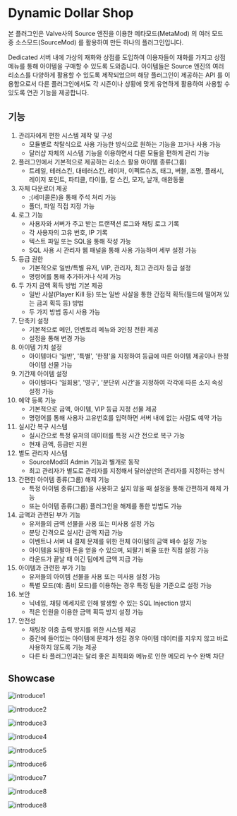 # Dynamic Dollar Shop

본 플러그인은 Valve사의 Source 엔진을 이용한 메타모드(MetaMod) 의 여러 모드 중 소스모드(SourceMod) 를 활용하여 만든 하나의 플러그인입니다.

Dedicated 서버 내에 가상의 재화와 상점를 도입하여 이용자들이 재화를 가지고 상점 메뉴를 통해 아이템을 구매할 수 있도록 도와줍니다. 아이템들은 Source 엔진의 여러 리소스를 다양하게 활용할 수 있도록 제작되었으며 해당 플러그인이 제공하는 API 를 이용함으로서 다른 플러그인에서도 각 시즌이나 상황에 맞게 유연하게 활용하여 사용할 수 있도록 연관 기능을 제공합니다.

## 기능

1. 관리자에게 편한 시스템 제작 및 구성
    + 모듈별로 착탈식으로 사용 가능한 방식으로 원하는 기능을 끄거나 사용 가능
    + 달러샵 자체의 시스템 기능을 이용하면서 다른 모듈을 편하게 관리 가능
2. 플러그인에서 기본적으로 제공하는 리소스 활용 아이템 종류(그룹)
    + 트레일, 테러스킨, 대테러스킨, 레이저, 이펙트슈즈, 태그, 버블, 조명, 플래시, 레이저 포인트, 파티클, 타이틀, 칼 스킨, 모자, 날개, 애완동물
3. 자체 다운로더 제공
    + ;(세미콜론)을 통해 주석 처리 가능
    + 폴더, 파일 직접 지정 가능
4. 로그 기능
    + 사용자와 서버가 주고 받는 트랜잭션 로그와 채팅 로그 기록
    + 각 사용자의 고유 번호, IP 기록
    + 텍스트 파일 또는 SQL을 통해 작성 가능
    + SQL 사용 시 관리자 웹 패널을 통해 사용 가능하며 세부 설정 가능
5. 등급 권한
    + 기본적으로 일반/특별 유저, VIP, 관리자, 최고 관리자 등급 설정
    + 명령어를 통해 추가하거나 삭제 가능
6. 두 가지 금액 획득 방법 기본 제공
    + 일반 사살(Player Kill 등) 또는 일반 사살을 통한 간접적 획득(필드에 떨어져 있는 금괴 획득 등) 방법
    + 두 가지 방법 동시 사용 가능
7. 단축키 설정
    + 기본적으로 메인, 인벤토리 메뉴와 3인칭 전환 제공
    + 설정을 통해 변경 가능
8. 아이템 가치 설정
    + 아이템마다 '일반', '특별', '한정'을 지정하여 등급에 따른 아이템 제공이나 한정 아이템 선물 가능
9. 기간제 아이템 설정
    + 아이템마다 '일회용', '영구', '분단위 시간'을 지정하여 각각에 따른 소지 속성 설정 가능
10. 예약 등록 기능
    + 기본적으로 금액, 아이템, VIP 등급 지정 선물 제공
    + 명령어를 통해 사용자 고유번호를 입력하면 서버 내에 없는 사람도 예약 가능
11. 실시간 복구 시스템
    + 실시간으로 특정 유저의 데이터를 특정 시간 전으로 복구 가능
    + 현재 금액, 등급만 지원
12. 별도 관리자 시스템
    + SourceMod의 Admin 기능과 별개로 동작
    + 최고 관리자가 별도로 관리자를 지정해서 달러샵만의 관리자를 지정하는 방식
13. 간편한 아이템 종류(그룹) 해제 기능
    + 특정 아이템 종류(그룹)을 사용하고 싶지 않을 때 설정을 통해 간편하게 해제 가능
    + 또는 아이템 종류(그룹) 플러그인을 해제를 통한 방법도 가능
14. 금액과 관련된 부가 기능
    + 유저들의 금액 선물을 사용 또는 미사용 설정 가능
    + 분당 간격으로 실시간 금액 지급 가능
    + 이벤트나 서버 내 결제 문제를 위한 전체 아이템의 금액 배수 설정 가능
    + 아이템을 되팔아 돈을 얻을 수 있으며, 되팔기 비율 또한 직접 설정 가능
    + 라운드가 끝날 때 이긴 팀에게 금액 지급 가능
15. 아이템과 관련한 부가 기능
    + 유저들의 아이템 선물을 사용 또는 미사용 설정 가능
    + 특별 모드(예: 좀비 모드)를 이용하는 경우 특정 팀을 기준으로 설정 가능
16. 보안
    + 닉네임, 채팅 메세지로 인해 발생할 수 있는 SQL Injection 방지
    + 적은 인원을 이용한 금액 획득 방지 설정 가능
17. 안전성
    + 채팅창 이중 출력 방지를 위한 시스템 제공
    + 중간에 들어있는 아이템에 문제가 생길 경우 아이템 데이터를 지우지 않고 바로 사용하지 않도록 기능 제공
    + 다른 타 플러그인과는 달리 좋은 최적화와 메뉴로 인한 메모리 누수 완벽 차단

## Showcase

![introduce1](./imgs/introduce1.PNG)

![introduce2](./imgs/introduce2.PNG)

![introduce3](./imgs/introduce3.PNG)

![introduce4](./imgs/introduce4.PNG)

![introduce5](./imgs/introduce5.PNG)

![introduce6](./imgs/introduce6.PNG)

![introduce7](./imgs/introduce7.PNG)

![introduce8](./imgs/introduce8.PNG)

![introduce8](./imgs/introduce9.PNG)
